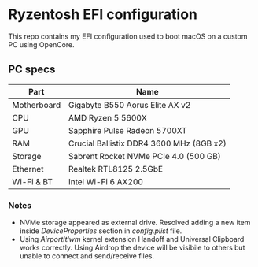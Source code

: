 # Ryzentosh EFI configuration

This repo contains my EFI configuration used to boot macOS on a custom PC using OpenCore.

## PC specs

| Part        | Name                                     |
| ----------- | ---------------------------------------- |
| Motherboard | Gigabyte B550 Aorus Elite AX v2          |
| CPU         | AMD Ryzen 5 5600X                        |
| GPU         | Sapphire Pulse Radeon 5700XT             |
| RAM         | Crucial Ballistix DDR4 3600 MHz (8GB x2) |
| Storage     | Sabrent Rocket NVMe PCIe 4.0 (500 GB)    |
| Ethernet    | Realtek RTL8125 2.5GbE                   |
| Wi-Fi & BT  | Intel Wi-Fi 6 AX200                      |

### Notes

- NVMe storage appeared as external drive. Resolved adding a new item inside _DeviceProperties_ section in _config.plist_ file.
- Using _AirportItlwm_ kernel extension Handoff and Universal Clipboard works correctly. Using Airdrop the device will be visibile to others but unable to connect and send/receive files.
